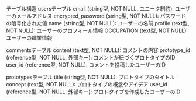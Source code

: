 
テーブル構造
usersテーブル
email (string型, NOT NULL, ユニーク制約): ユーザーのメールアドレス
encrypted_password (string型, NOT NULL): パスワードの暗号化された値
name (string型, NOT NULL): ユーザーの名前
profile (text型, NOT NULL): ユーザーのプロフィール情報
OCCUPATION (text型, NOT NULL): ユーザーの職業情報

commentsテーブル
content (text型, NOT NULL): コメントの内容
prototype_id (reference型, NOT NULL, 外部キー): コメントが紐づくプロトタイプのID
user_id (reference型, NOT NULL): コメントを投稿したユーザーのID

prototypesテーブル
title (string型, NOT NULL): プロトタイプのタイトル
concept (text型, NOT NULL): プロトタイプの概念やアイデア
user_id (reference型, NOT NULL, 外部キー): プロトタイプを作成したユーザーのID

